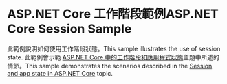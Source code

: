 # <a name="aspnet-core-session-sample"></a><span data-ttu-id="50b55-101">ASP.NET Core 工作階段範例</span><span class="sxs-lookup"><span data-stu-id="50b55-101">ASP.NET Core Session Sample</span></span>

<span data-ttu-id="50b55-102">此範例說明如何使用工作階段狀態。</span><span class="sxs-lookup"><span data-stu-id="50b55-102">This sample illustrates the use of session state.</span></span> <span data-ttu-id="50b55-103">此範例會示範 [ASP.NET Core 中的工作階段和應用程式狀態](https://docs.microsoft.com/aspnet/core/fundamentals/app-state)主題中所述的情節。</span><span class="sxs-lookup"><span data-stu-id="50b55-103">This sample demonstrates the scenarios described in the [Session and app state in ASP.NET Core](https://docs.microsoft.com/aspnet/core/fundamentals/app-state) topic.</span></span>
